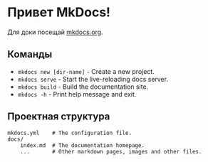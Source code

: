# Привет MkDocs!

Для доки посещай [mkdocs.org](https://www.mkdocs.org).

## Команды

* `mkdocs new [dir-name]` - Create a new project.
* `mkdocs serve` - Start the live-reloading docs server.
* `mkdocs build` - Build the documentation site.
* `mkdocs -h` - Print help message and exit.

## Проектная структура

    mkdocs.yml    # The configuration file.
    docs/
        index.md  # The documentation homepage.
        ...       # Other markdown pages, images and other files.
